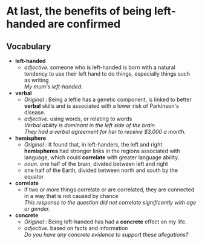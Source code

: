 # At last, the benefits of being left-handed are confirmed  
## Vocabulary  
* **left-handed**
  * *adjective.* someone who is left-handed is born with a natural tendency to use their left hand to do things, especially things such as writing  
  *My mum's left-handed.*  
* **verbal**
  * *Original* : Being a leftie has a genetic component, is linked to better **verbal** skills and is associated with a lower risk of Parkinson's disease.  
  * *adjective.* using words, or relating to words  
  *Verbal ability is dominant in the left side of the brain.*  
  *They had a verbal agreement for her to receive $3,000 a month.*  
* **hemisphere**
  * *Original* : It found that, in left-handers, the left and right **hemispheres** had stronger links in the regions associated with language, which could **correlate** with greater language ability.  
  * *noun.* one half of the brain, divided between left and right  
  * one half of the Earth, divided between north and south by the equator  
* **correlate**
  * if two or more things correlate or are correlated, they are connected in a way that is not caused by chance  
  *This response to the question did not correlate significantly with age or gender.*  
* **concrete**
  * *Original* : Being left-handed has had a **concrete** effect on my life.  
  * *adjective.* based on facts and information  
  *Do you have any concrete evidence to support these allegations?*  
